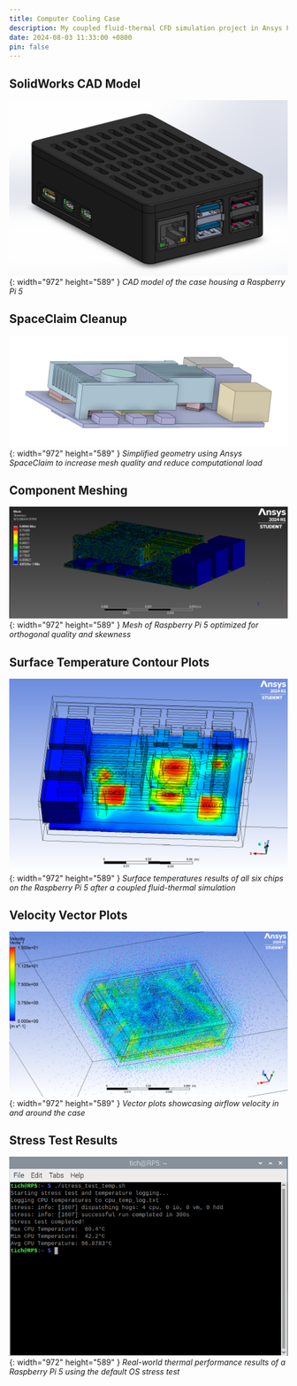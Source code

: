 ```yaml
---
title: Computer Cooling Case
description: My coupled fluid-thermal CFD simulation project in Ansys Fluent
date: 2024-08-03 11:33:00 +0800
pin: false
---
```


## SolidWorks CAD Model

![Desktop View](/assets/img/ComputerImages/CoolingCase.png){: width="972" height="589" }
_CAD model of the case housing a Raspberry Pi 5_

## SpaceClaim Cleanup

![Desktop View](/assets/img/ComputerImages/GeometryCleaning.png){: width="972" height="589" }
_Simplified geometry using Ansys SpaceClaim to increase mesh quality and reduce computational load_

## Component Meshing

![Desktop View](/assets/img/ComputerImages/Meshing.png){: width="972" height="589" }
_Mesh of Raspberry Pi 5 optimized for orthogonal quality and skewness_

## Surface Temperature Contour Plots

![Desktop View](/assets/img/ComputerImages/ThermalImage.png){: width="972" height="589" }
_Surface temperatures results of all six chips on the Raspberry Pi 5 after a coupled fluid-thermal simulation_

## Velocity Vector Plots

![Desktop View](/assets/img/ComputerImages/AirflowImage.png){: width="972" height="589" }
_Vector plots showcasing airflow velocity in and around the case_

## Stress Test Results

![Desktop View](/assets/img/ComputerImages/StressTest.png){: width="972" height="589" }
_Real-world thermal performance results of a Raspberry Pi 5 using the default OS stress test_

<!--
## 3D Printed Case

![Desktop View](/assets/img/profile_picture.jpg){: width="972" height="589" }
_Final product of 3D printed case using black ASA filament housing Raspberry Pi 5_
-->
